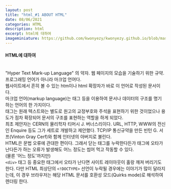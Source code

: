 ```yaml
---
layout: post
title: "html_#1 ABOUT HTML"
date: 08/06/2021
categories: HTML
description: html
excerpt: html에 대하여
imageminiature: https://github.com/kwonyezy/kwonyezy.github.io/blob/master/_posts/pictures/skyimg.jpg?raw=true
---
```

#### HTML에 대하여<br><br>

"Hyper Text Mark-up Language" 의 약자. 웹 페이지의 모습을 기술하기 위한 규약. 프로그래밍 언어가 아니라 마크업 언어다.     
웹사이트에서 흔히 볼 수 있는 htm이나 html 확장자가 바로 이 언어로 작성된 문서이다.     
마크업 언어(markup language)는 태그 등을 이용하여 문서나 데이터의 구조를 명기하는 언어의 한 가지이다.    
태그는 원래 텍스트와는 별도로 원고의 교정부호와 주석을 표현하기 위한 것이었으나 용도가 점차 확장되어 문서의 구조를 표현하는 역할을 하게 되었다.    
최초 제안자는 CERN의 물리학자 티머시 J. 버너스리이다. URL, HTTP, WWW의 전신인 Enquire 등도 그가 세트로 개발하고 제안했다. TCP/IP 통신규약을 만든 빈턴 G. 서프(Vinton Gray Cerf)와 함께 인터넷의 아버지로 불린다.    
HTML은 문법 오류에 관대한 편이다. 그래서 닫는 태그를 누락한다든가 태그에 오타가 난다든가 하는 오류가 발생해도 어느 정도는 씹어 먹고 작동할 수 있다.    
(물론 '어느 정도'까지만)    
```<div>``` 태그 등 중요한 태그에서 오타가 난다면 사이트 레이아웃이 홀랑 깨져 버리기도 한다. 다만 HTML 최상단의 ```<!DOCTYPE>``` 선언이 누락될 경우에는 이야기가 많이 달라지는데, 이 경우 브라우저는 해당 HTML 문서를 호환성 모드(Quirks mode)로 해석하여 렌더링 한다.
